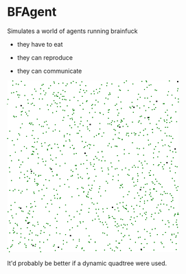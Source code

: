 # BFAgent
Simulates a world of agents running brainfuck

- they have to eat

- they can reproduce
- they can communicate

![animated gif](https://raw.githubusercontent.com/void4/bfagent/master/anim.gif)

It'd probably be better if a dynamic quadtree were used.
